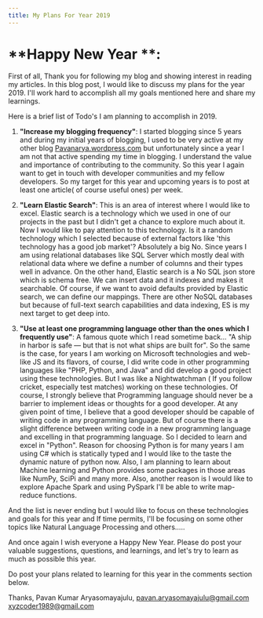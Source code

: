 ```yaml
---
title: My Plans For Year 2019
---
```


# **Happy New Year **: 
First of all, Thank you for following my blog and showing interest in reading my articles.
In this blog post, I would like to discuss my plans for the year 2019. I'll work hard to accomplish all my goals mentioned here and share my learnings.

Here is a brief list of Todo's I am planning to accomplish in 2019.

1.  **"Increase my blogging frequency"**:
                I started blogging since 5 years and during my initial years of blogging, I used to be very active at my other blog [Pavanarya.wordpress.com](https://pavanarya.wordpress.com) but unfortunately since a year I am not that active spending my time in blogging. I understand the value and importance of contributing to the community. So this year I again want to get in touch with developer communities and my fellow developers. So my target for this year and upcoming years is to post at least one article( of course useful ones) per week.

2.  **"Learn Elastic Search"**:
       This is an area of interest where I would like to excel. Elastic search is a technology which we used in one of our projects in the past but I didn't get a chance to explore much about it. Now I would like to pay attention to this technology. Is it a random technology which I selected because of external factors like 'this technology has a good job market'? Absolutely a big No.
Since years I am using relational databases like SQL Server which mostly deal with relational data where we define a number of columns and their types well in advance. On the other hand, Elastic search is a No SQL json store which is schema free. We can insert data and it indexes and makes it searchable. Of course, if we want to avoid defaults provided by Elastic search, we can define our mappings. There are other NoSQL databases but because of full-text search capabilities and data indexing, ES is my next target to get deep into.

3.  **"Use at least one programming language other than the ones which I frequently use"**:
      A famous quote which I read sometime back... "A ship in harbor is safe — but that is not what ships are built for". So the same is the case, for years I am working on Microsoft technologies and web-like JS and its flavors, of course, I did write code in other programming languages like "PHP, Python, and Java" and did develop a good project using these technologies. But I was like a Nightwatchman ( If you follow cricket, especially test matches) working on these technologies. Of course, I strongly believe that Programming language should never be a barrier to implement ideas or thoughts for a good developer. At any given point of time, I believe that a good developer should be capable of writing code in any programming language. But of course there is a slight difference between writing code in a new programming language and excelling in that programming language. So I decided to learn and excel in "Python". Reason for choosing Python is for many years I am using C# which is statically typed and I would like to the taste the dynamic nature of python now. Also, I am planning to learn about Machine learning and Python provides some packages in those areas like NumPy, SciPi and many more. Also, another reason is I would like to explore Apache Spark and using PySpark I'll be able to write map-reduce functions.


And the list is never ending but I would like to focus on these technologies and goals for this year and If time permits, I'll be focusing on some other topics like Natural Language Processing and others.....

And once again I wish everyone a Happy New Year. Please do post your valuable suggestions, questions, and learnings, and let's try to learn as much as possible this year.

Do post your plans related to learning for this year in the comments section below.


Thanks,
Pavan Kumar Aryasomayajulu,
pavan.aryasomayajulu@gmail.com
xyzcoder1989@gmail.com
